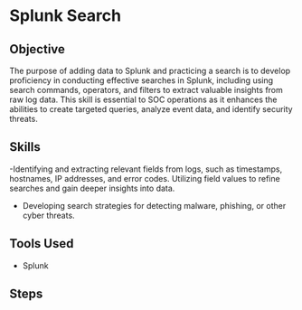 # Splunk Search

## Objective 

The purpose of adding data to Splunk and practicing a search is to develop proficiency in conducting effective searches in Splunk, including using search commands, operators, and filters to extract valuable insights from raw log data. This skill is essential to SOC operations as it enhances the abilities to create targeted queries, analyze event data, and identify security threats. 

## Skills 

-Identifying and extracting relevant fields from logs, such as timestamps, hostnames, IP addresses, and error codes.
Utilizing field values to refine searches and gain deeper insights into data.
- Developing search strategies for detecting malware, phishing, or other cyber threats.


## Tools Used 
- Splunk

## Steps 
